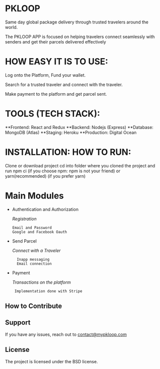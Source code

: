 
PKLOOP
========
Same day global package delivery through trusted travelers around the world.

The PKLOOP APP is focused on helping travelers connect seamlessly with senders and get their parcels delivered effectively

HOW EASY IT IS TO USE:
======================
Log onto the Platform, Fund your wallet. 

Search for a trusted traveler and connect with the traveler.

Make payment to the platform and get parcel sent.

TOOLS (TECH STACK):
===================
**Frontend: React and Redux
**Backend: Nodejs (Express)
**Database: MongoDB (Atlas)
**Staging: Heroku
**Production: Digital Ocean

INSTALLATION: HOW TO RUN:
========================
Clone or download project
cd into folder where you cloned the project and run npm ci (if you choose npm: npm is not your friend) or yarn(recommended) (if you prefer yarn)



Main Modules
=============
                                        
- Authentication and Authorization

    *Registration*
    
      Email and Password
      Google and Facebook Oauth
      
- Send Parcel
    
    *Connect with a Traveler*
    
        Inapp messaging
        Email connection
 
 - Payment
    
     *Transactions on the platform*
     
        Implementation done with Stripe
        


How to Contribute
----------


Support
-------
If you have any issues, reach out to contact@mypkloop.com

License
-------

The project is licensed under the BSD license.
